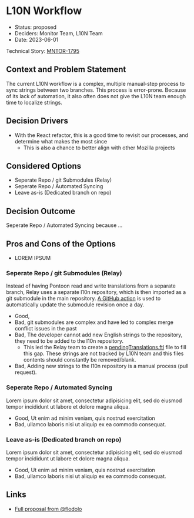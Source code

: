 # L10N Workflow

* Status: proposed
* Deciders: Monitor Team, L10N Team
* Date: 2023-06-01

Technical Story: [MNTOR-1795](https://mozilla-hub.atlassian.net/browse/MNTOR-1795)

## Context and Problem Statement

The current L10N workflow is a complex, multiple manual-step process to sync strings between two branches. This process is error-prone. Because of its lack of automation, it also often does not give the L10N team enough time to localize strings. 

## Decision Drivers 

* With the React refactor, this is a good time to revisit our processes, and determine what makes the most since
  * This is also a chance to better align with other Mozilla projects

## Considered Options

* Seperate Repo / git Submodules (Relay)
* Seperate Repo / Automated Syncing 
* Leave as-is (Dedicated branch on repo)

## Decision Outcome

Seperate Repo / Automated Syncing because ... 

## Pros and Cons of the Options <!-- optional -->

* LOREM IPSUM

### Seperate Repo / git Submodules (Relay)

Instead of having Pontoon read and write translations from a separate branch, Relay uses a separate l10n repository, which is then imported as a git submodule in the main repository. [A GitHub action](https://github.com/mozilla/fx-private-relay/blob/main/.github/workflows/l10n-sync.yml) is used to automatically update the submodule revision once a day.

* Good, 
* Bad, git submodules are complex and have led to complex merge conflict issues in the past 
* Bad, The developer cannot add new English strings to the repository, they need to be added to the l10n repository.
    * This led the Relay team to create a [pendingTranslations.ftl](https://github.com/mozilla/fx-private-relay/blob/main/frontend/pendingTranslations.ftl) file to fill this gap. These strings are not tracked by L10N team and this files contents should constantly be removed/blank.
* Bad, Adding new strings to the l10n repository is a manual process (pull request).

### Seperate Repo / Automated Syncing 

Lorem ipsum dolor sit amet, consectetur adipisicing elit, sed do eiusmod tempor incididunt ut labore et dolore magna aliqua. 

* Good, Ut enim ad minim veniam, quis nostrud exercitation
* Bad, ullamco laboris nisi ut aliquip ex ea commodo consequat.

### Leave as-is (Dedicated branch on repo)

Lorem ipsum dolor sit amet, consectetur adipisicing elit, sed do eiusmod tempor incididunt ut labore et dolore magna aliqua. 

* Good, Ut enim ad minim veniam, quis nostrud exercitation
* Bad, ullamco laboris nisi ut aliquip ex ea commodo consequat.

## Links <!-- optional -->

* [Full proposal from @flodolo](https://docs.google.com/document/d/1vc2TV9iMHY8lpDDd9aJUYAvhu-Ms1RcZBG80LqqDH0E/edit?usp=sharing)